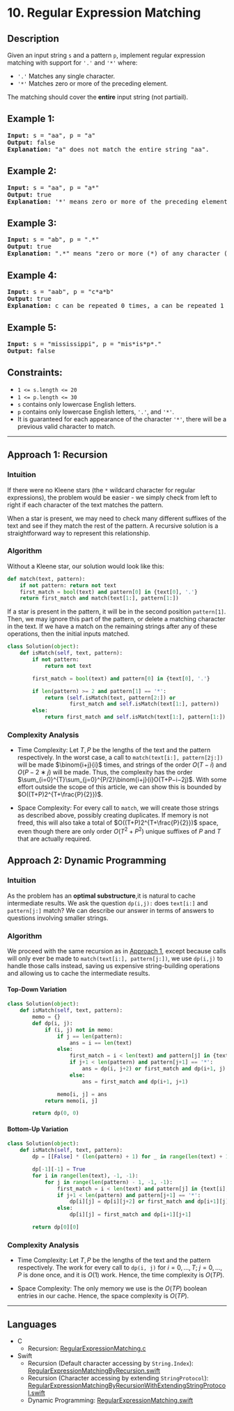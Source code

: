 # 10. Regular Expression Matching

## Description
Given an input string `s` and a pattern `p`, implement regular expression matching with support for `'.'` and `'*'` where:

- `'.'` Matches any single character.
- `'*'` Matches zero or more of the preceding element.

The matching should cover the **entire** input string (not partiail).

## Example 1:
<pre>
<b>Input:</b> s = "aa", p = "a"
<b>Output:</b> false
<b>Explanation:</b> "a" does not match the entire string "aa".
</pre>

## Example 2:
<pre>
<b>Input:</b> s = "aa", p = "a*"
<b>Output:</b> true
<b>Explanation:</b> '*' means zero or more of the preceding element, 'a'. Therefore, by repeating 'a' once, it becomes "aa".
</pre>

## Example 3:
<pre>
<b>Input:</b> s = "ab", p = ".*"
<b>Output:</b> true
<b>Explanation:</b> ".*" means "zero or more (*) of any character (.)".
</pre>

## Example 4:
<pre>
<b>Input:</b> s = "aab", p = "c*a*b"
<b>Output:</b> true
<b>Explanation:</b> c can be repeated 0 times, a can be repeated 1 time. Therefore, it matches "aab".
</pre>

## Example 5:
<pre>
<b>Input:</b> s = "mississippi", p = "mis*is*p*."
<b>Output:</b> false
</pre>

## Constraints:
- `1 <= s.length <= 20`
- `1 <= p.length <= 30`
- `s` contains only lowercase English letters.
- `p` contains only lowercase English letters, `'.'`, and `'*'`.
- It is guaranteed for each appearance of the character `'*'`, there will be a previous valid character to match.

---

## Approach 1: Recursion

### Intuition
If there were no Kleene stars (the `*` wildcard character for regular expressions), the problem would be easier - we simply check from left to right if each character of the text matches the pattern.

When a star is present, we may need to check many different suffixes of the text and see if they match the rest of the pattern. A recursive solution is a straightforward way to represent this relationship.

### Algorithm

Without a Kleene star, our solution would look like this:

```python
def match(text, pattern):
    if not pattern: return not text
    first_match = bool(text) and pattern[0] in {text[0], '.'}
    return first_match and match(text[1:], pattern[1:])
```

If a star is present in the pattern, it will be in the second position `pattern[1]`. Then, we may ignore this part of the pattern, or delete a matching character in the text. If we have a match on the remaining strings after any of these operations, then the initial inputs matched.

```python
class Solution(object):
    def isMatch(self, text, pattern):
        if not pattern:
            return not text

        first_match = bool(text) and pattern[0] in {text[0], '.'}

        if len(pattern) >= 2 and pattern[1] == '*':
            return (self.isMatch(text, pattern[2:]) or
                    first_match and self.isMatch(text[1:], pattern))
        else:
            return first_match and self.isMatch(text[1:], pattern[1:])
```

### Complexity Analysis
- Time Complexity: Let $T, P$ be the lengths of the text and the pattern respectively. In the worst case, a call to `match(text[i:], pattern[2j:])` will be made $\binom{i+j}{i}$ times, and strings of the order $O(T−i)$ and $O(P−2∗j)$ will be made. Thus, the complexity has the order $\sum_{i=0}^{T}\sum_{j=0}^{P/2}\binom{i+j}{i}O(T+P−i−2j)$. With some effort outside the scope of this article, we can show this is bounded by $O((T+P)2^{T+\frac{P}{2}})$.

- Space Complexity: For every call to `match`, we will create those strings as described above, possibly creating duplicates. If memory is not freed, this will also take a total of $O((T+P)2^{T+\frac{P}{2}})$ space, even though there are only order $O(T^2+P^2)$ unique suffixes of $P$ and $T$ that are actually required.

## Approach 2: Dynamic Programming

### Intuition
As the problem has an **optimal substructure**,it is natural to cache intermediate results. We ask the question
`dp(i,j):` does `text[i:]` and `pattern[j:]` match? We can describe our answer in terms of answers to questions involving smaller strings.

### Algorithm
We proceed with the same recursion as in [Approach 1](https://leetcode.com/problems/regular-expression-matching/solution/#approach-1-recursion), except because calls will only ever be made to `match(text[i:], pattern[j:])`, we use `dp(i,j)` to handle those calls instead, saving us expensive string-building operations and allowing us to cache the intermediate results.

#### Top-Down Variation
```python
class Solution(object):
    def isMatch(self, text, pattern):
        memo = {}
        def dp(i, j):
            if (i, j) not in memo:
                if j == len(pattern):
                    ans = i == len(text)
                else:
                    first_match = i < len(text) and pattern[j] in {text[i], '.'}
                    if j+1 < len(pattern) and pattern[j+1] == '*':
                        ans = dp(i, j+2) or first_match and dp(i+1, j)
                    else:
                        ans = first_match and dp(i+1, j+1)

                memo[i, j] = ans
            return memo[i, j]

        return dp(0, 0)
```

#### Bottom-Up Variation
```python
class Solution(object):
    def isMatch(self, text, pattern):
        dp = [[False] * (len(pattern) + 1) for _ in range(len(text) + 1)]

        dp[-1][-1] = True
        for i in range(len(text), -1, -1):
            for j in range(len(pattern) - 1, -1, -1):
                first_match = i < len(text) and pattern[j] in {text[i], '.'}
                if j+1 < len(pattern) and pattern[j+1] == '*':
                    dp[i][j] = dp[i][j+2] or first_match and dp[i+1][j]
                else:
                    dp[i][j] = first_match and dp[i+1][j+1]

        return dp[0][0]
```

### Complexity Analysis
- Time Complexity: Let $T, P$ be the lengths of the text and the pattern respectively. The work for every call to `dp(i, j)` for $i=0,...,T$; $j=0,...,P$ is done once, and it is $O(1)$ work. Hence, the time complexity is $O(TP)$.

- Space Complexity: The only memory we use is the $O(TP)$ boolean entries in our cache. Hence, the space complexity is $O(TP)$.

---

## Languages

- C
  - Recursion:
  [RegularExpressionMatching.c](RegularExpressionMatching.c)
- Swift
  - Recursion (Default character accessing by `String.Index`):
  [RegularExpressionMatchingByRecursion.swift](RegularExpressionMatchingByRecursion.swift)
  - Recursion (Character accessing by extending `StringProtocol`):
  [RegularExpressionMatchingByRecursionWithExtendingStringProtocol.swift](RegularExpressionMatchingByRecursionWithExtendingStringProtocol.swift)
  - Dynamic Programming:
  [RegularExpressionMatching.swift](RegularExpressionMatching.swift)
